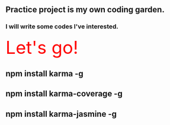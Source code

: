## Practice project is my own coding garden.
### I will write some codes I've interested.

<font color=red size=77>Let's go!</font>


## npm install karma -g
## npm install karma-coverage -g
## npm install karma-jasmine -g
